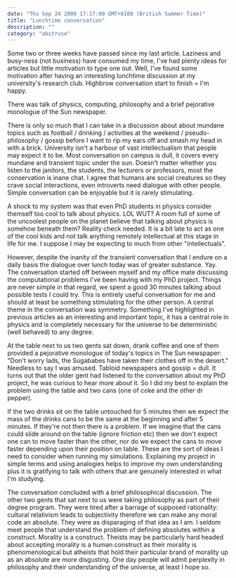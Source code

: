 ```yaml
---
date: "Thu Sep 24 2009 17:17:00 GMT+0100 (British Summer Time)"
title: "Lunchtime conversation"
description: ""
category: "abstruse"
---
```

Some two or three weeks have passed since my last article. Laziness and busy-ness (not business) have consumed my time, I've had plenty ideas for articles but little motivation to type one out. Well, I've found some motivation after having an interesting lunchtime discussion at my university's research club. Highbrow conversation start to finish = I'm happy.

There was talk of physics, computing, philosophy and a brief pejorative monologue of the Sun newspaper.

There is only so much that I can take in a discussion about about mundane topics such as football / drinking / activities at the weekend / pseudo-philosophy / gossip before I want to rip my ears off and smash my head in with a brick. University isn't a harbour of vast intellectualism that people may expect it to be. Most conversation on campus is dull, it covers every mundane and transient topic under the sun. Doesn't matter whether you listen to the janitors, the students, the lecturers or professors, most the conservation is inane chat. I agree that humans are social creatures so they crave social interactions, even introverts need dialogue with other people. Simple conversation can be enjoyable but it is rarely stimulating.

A shock to my system was that even PhD students in physics consider themself too cool to talk about physics. LOL WUT? A room full of some of the uncoolest people on the planet believe that talking about physics is somehow beneath them? Reality check needed. It is a bit late to act as one of the cool kids and not talk anything remotely intellectual at this stage in life for me. I suppose I may be expecting to much from other "intellectuals".

However, despite the inanity of the transient conversation that I endure on a daily basis the dialogue over lunch today was of greater substance. Yay. The conversation started off between myself and my office mate discussing the computational problems I've been having with my PhD project. Things are never simple in that regard, we spent a good 30 minutes talking about possible tests I could try. This is entirely useful conversation for me and should at least be something stimulating for the other person. A central theme in the conversation was symmetry. Something I've highlighted in previous articles as an interesting and important topic, it has a central role in physics and is completely necessary for the universe to be deterministic (well behaved) to any degree.

At the table next to us two gents sat down, drank coffee and one of them provided a pejorative monologue of today's topics in The Sun newspaper: "Don't worry lads, the Sugababes have taken their clothes off in the desert." Needless to say I was amused. Tabloid newspapers and gossip = dull. It turns out that the older gent had listened to the conversation about my PhD project, he was curious to hear more about it. So I did my best to explain the problem using the table and two cans (one of coke and the other dr pepper).

If the two drinks sit on the table untouched for 5 minutes then we expect the mass of the drinks cans to be the same at the beginning and after 5 minutes. If they're not then there is a problem. If we imagine that the cans could slide around on the table (ignore friction etc) then we don't expect one can to move faster than the other, nor do we expect the cans to move faster depending upon their position on table. These are the sort of ideas I need to consider when running my simulations. Explaining my project in simple terms and using analogies helps to improve my own understanding plus it is gratifying to talk with others that are genuinely interested in what I'm studying.

The conversation concluded with a brief philosophical discussion. The other two gents that sat next to us were taking philosophy as part of their degree program. They were tired after a barrage of supposed rationality: cultural relativism leads to subjectivity therefore we can make any moral code an absolute. They were as disparaging of that idea as I am. I seldom meet people that understand the problem of defining absolutes within a construct. Morality is a construct. Theists may be particularly hard headed about accepting morality is a human construct as their morality is phenomenological but atheists that hold their particular brand of morality up as an absolute are more disgusting. One day people will admit perplexity in philosophy and their understanding of the universe, at least I hope so.